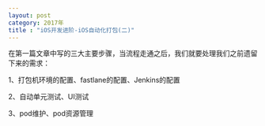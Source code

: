 ```yaml
---
layout: post
category: 2017年
title : "iOS开发进阶-iOS自动化打包(二)"
---
```


在第一篇文章中写的三大主要步骤，当流程走通之后，我们就要处理我们之前遗留下来的需求：



1、打包机环境的配置、fastlane的配置、Jenkins的配置

2、自动单元测试、UI测试

3、pod维护、pod资源管理

